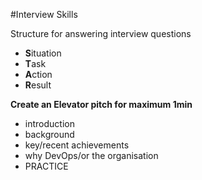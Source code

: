 #Interview Skills

Structure for answering interview questions

- **S**ituation
- **T**ask
- **A**ction
- **R**esult


**Create an Elevator pitch for maximum 1min**

- introduction
- background
- key/recent achievements
- why DevOps/or the organisation
- PRACTICE
